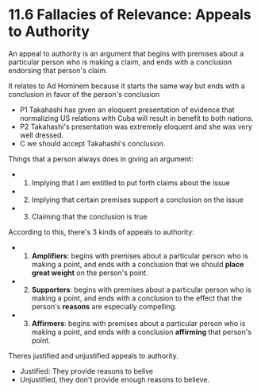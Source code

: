 # 11.6 Fallacies of Relevance: Appeals to Authority

An appeal to authority is an argument that begins with premises about a particular person who is making a claim, and ends with a conclusion endorsing that person's claim.

It relates to Ad Hominem because it starts the same way but ends with a conclusion in favor of the person's conclusion

- P1 Takahashi has given an eloquent presentation of evidence that normalizing US relations with Cuba will result in benefit to both nations.
- P2 Takahashi's presentation was extremely eloquent and she was very well dressed.
- C we should accept Takahashi's conclusion.

Things that a person always does in giving an argument:
- 1) Implying that I am entitled to put forth claims about the issue
- 2) Implying that certain premises support a conclusion on the issue
- 3) Claiming that the conclusion is true

According to this, there's 3 kinds of appeals to authority:

- 1) **Amplifiers**: begins with premises about a particular person who is making a point, and ends with a conclusion that we should **place great weight** on the person's point.

- 2) **Supporters**: begins with premises about a particular person who is making a point, and ends with a conclusion to the effect that the person's **reasons** are especially compelling.

- 3) **Affirmers**: begins with premises about a particular person who is making a point, and ends with a conclusion **affirming** that person's point.

Theres justified and unjustified appeals to authority. 

- Justified: They provide reasons to belive
- Unjustified, they don't provide enough reasons to believe.
